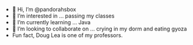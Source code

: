 - 👋 Hi, I’m @pandorahsbox
- 👀 I’m interested in ... passing my classes 
- 🌱 I’m currently learning ... Java
- 💞️ I’m looking to collaborate on ... crying in my dorm and eating gyoza
- Fun fact, Doug Lea is one of my professors. 

<!---
klashpy313/klashpy313 is a ✨ special ✨ repository because its `README.md` (this file) appears on your GitHub profile.
You can click the Preview link to take a look at your changes.
--->
